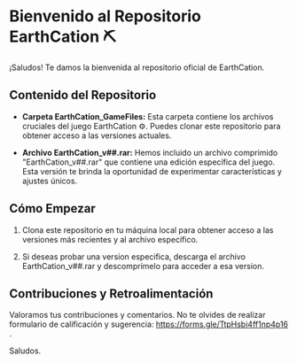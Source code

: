 # Bienvenido al Repositorio EarthCation ⛏️

¡Saludos! Te damos la bienvenida al repositorio oficial de EarthCation.

## Contenido del Repositorio

- **Carpeta EarthCation_GameFiles:** Esta carpeta contiene los archivos cruciales del juego EarthCation ⚙️. Puedes clonar este repositorio para obtener acceso a las versiones actuales.

- **Archivo EarthCation_v##.rar:** Hemos incluido un archivo comprimido "EarthCation_v##.rar" que contiene una edición específica del juego. Esta versión te brinda la oportunidad de experimentar características y ajustes únicos.

## Cómo Empezar

1. Clona este repositorio en tu máquina local para obtener acceso a las versiones más recientes y al archivo específico.

2. Si deseas probar una version especifica, descarga el archivo EarthCation_v##.rar y descomprímelo para acceder a esa version.

## Contribuciones y Retroalimentación

Valoramos tus contribuciones y comentarios.
No te olvides de realizar formulario de calificación y sugerencia: https://forms.gle/TtpHsbi4ff1np4p16 .


Saludos.
